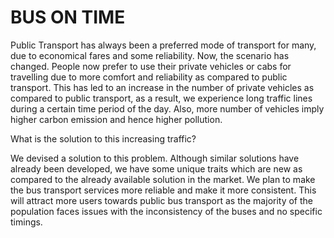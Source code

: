 # BUS ON TIME #

Public Transport has always been a preferred mode of transport for many, due to economical fares and some reliability. Now, the scenario has changed. People now prefer to use their private vehicles or cabs for travelling due to more comfort and reliability as compared to public transport. This has led to an increase in the number of private vehicles as compared to public transport, as a result, we experience long traffic lines during a certain time period of the day.
Also, more number of vehicles imply higher carbon emission and hence higher pollution.

What is the solution to this increasing traffic?

We devised a solution to this problem. Although similar solutions have already been developed, we have some unique traits which are new as compared to the already available solution in the market. We plan to make the bus transport services more reliable and make it more consistent. This will attract more users towards public bus transport as the majority of the population faces issues with the inconsistency of the buses and no specific timings. 
